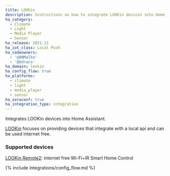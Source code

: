 ```yaml
---
title: LOOKin
description: Instructions on how to integrate LOOKin devices into Home Assistant.
ha_category:
  - Climate
  - Light
  - Media Player
  - Sensor
ha_release: 2021.11
ha_iot_class: Local Push
ha_codeowners:
  - '@ANMalko'
  - '@bdraco'
ha_domain: lookin
ha_config_flow: true
ha_platforms:
  - climate
  - light
  - media_player
  - sensor
ha_zeroconf: true
ha_integration_type: integration
---
```


Integrates LOOKin devices into Home Assistant.

[LOOKin](https://look-in.club/devices) focuses on providing devices that integrate with a local api and can be used internet free.

### Supported devices

[LOOKin Remote2](https://look-in.club/store/remote2): internet free Wi-Fi+IR Smart Home Control

{% include integrations/config_flow.md %}
